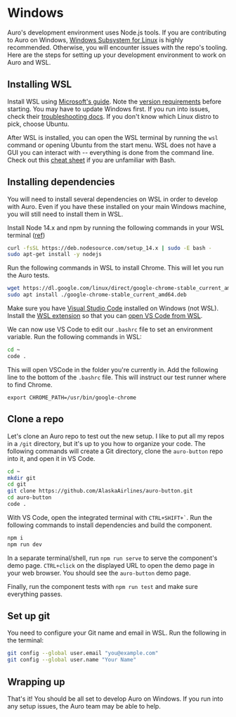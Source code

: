 # Windows

Auro's development environment uses Node.js tools. If you are contributing to Auro on Windows, [Windows Subsystem for Linux](https://docs.microsoft.com/en-us/windows/wsl/about) is highly recommended. Otherwise, you will encounter issues with the repo's tooling. Here are the steps for setting up your development environment to work on Auro and WSL.

## Installing WSL

Install WSL using [Microsoft's guide](https://docs.microsoft.com/en-us/windows/wsl/install-win10). Note the [version requirements](https://docs.microsoft.com/en-us/windows/wsl/install-win10#step-2---check-requirements-for-running-wsl-2) before starting. You may have to update Windows first. If you run into issues, check their [troubleshooting docs](https://docs.microsoft.com/en-us/windows/wsl/install-win10#troubleshooting-installation). If you don't know which Linux distro to pick, choose Ubuntu.

After WSL is installed, you can open the WSL terminal by running the `wsl` command or opening Ubuntu from the start menu. WSL does not have a GUI you can interact with -- everything is done from the command line. Check out this [cheat sheet](https://www.git-tower.com/blog/command-line-cheat-sheet/) if you are unfamiliar with Bash.

## Installing dependencies

You will need to install several dependencies on WSL in order to develop with Auro. Even if you have these installed on your main Windows machine, you will still need to install them in WSL.

Install Node 14.x and npm by running the following commands in your WSL terminal ([ref](https://github.com/nodesource/distributions/blob/master/README.md#debinstall))

```sh
curl -fsSL https://deb.nodesource.com/setup_14.x | sudo -E bash -
sudo apt-get install -y nodejs
```

Run the following commands in WSL to install Chrome. This will let you run the Auro tests.

```sh
wget https://dl.google.com/linux/direct/google-chrome-stable_current_amd64.deb
sudo apt install ./google-chrome-stable_current_amd64.deb
```

Make sure you have [Visual Studio Code](https://code.visualstudio.com/) installed on Windows (not WSL). Install the [WSL extension](https://marketplace.visualstudio.com/items?itemName=ms-vscode-remote.remote-wsl) so that you can [open VS Code from WSL](https://code.visualstudio.com/docs/remote/wsl).

We can now use VS Code to edit our `.bashrc` file to set an environment variable. Run the following commands in WSL:

```sh
cd ~
code .
```

This will open VSCode in the folder you're currently in. Add the following line to the bottom of the `.bashrc` file. This will instruct our test runner where to find Chrome.

```
export CHROME_PATH=/usr/bin/google-chrome
```

## Clone a repo

Let's clone an Auro repo to test out the new setup. I like to put all my repos in a `/git` directory, but it's up to you how to organize your code. The following commands will create a Git directory, clone the `auro-button` repo into it, and open it in VS Code.

```sh
cd ~
mkdir git
cd git
git clone https://github.com/AlaskaAirlines/auro-button.git
cd auro-button
code .
```

With VS Code, open the integrated terminal with `` CTRL+SHIFT+` ``. Run the following commands to install dependencies and build the component.

```sh
npm i
npm run dev
```

In a separate terminal/shell, run `npm run serve` to serve the component's demo page. `CTRL+click` on the displayed URL to open the demo page in your web browser. You should see the `auro-button` demo page.

Finally, run the component tests with `npm run test` and make sure everything passes.

## Set up git

You need to configure your Git name and email in WSL. Run the following in the terminal:

```sh
git config --global user.email "you@example.com"
git config --global user.name "Your Name"
```

## Wrapping up

That's it! You should be all set to develop Auro on Windows. If you run into any setup issues, the Auro team may be able to help.
